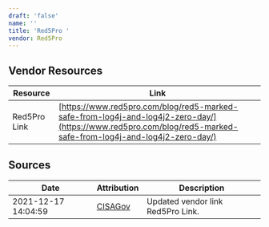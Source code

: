 ```yaml
---
draft: 'false'
name: ''
title: 'Red5Pro '
vendor: Red5Pro
---
```


## Vendor Resources
| Resource | Link |
| --- | --- |
| Red5Pro Link | [https://www.red5pro.com/blog/red5-marked-safe-from-log4j-and-log4j2-zero-day/](https://www.red5pro.com/blog/red5-marked-safe-from-log4j-and-log4j2-zero-day/) |



## Sources
| Date | Attribution | Description |
| --- | --- | --- |
| 2021-12-17 14:04:59 | [CISAGov](https://raw.githubusercontent.com/cisagov/log4j-affected-db/develop/README.md) | Updated vendor link Red5Pro Link.  |
